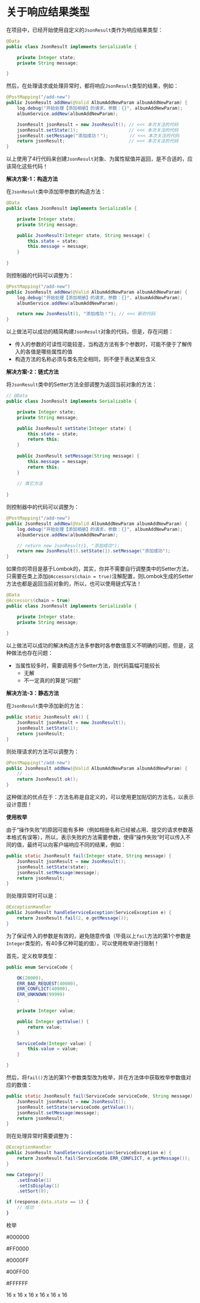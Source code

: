 # 关于响应结果类型

在项目中，已经开始使用自定义的`JsonResult`类作为响应结果类型：

```java
@Data
public class JsonResult implements Serializable {

    private Integer state;
    private String message;

}
```

然后，在处理请求或处理异常时，都将响应`JsonResult`类型的结果，例如：

```java
@PostMapping("/add-new")
public JsonResult addNew(@Valid AlbumAddNewParam albumAddNewParam) {
    log.debug("开始处理【添加相册】的请求，参数：{}", albumAddNewParam);
    albumService.addNew(albumAddNewParam);

    JsonResult jsonResult = new JsonResult(); // <<< 本次关注的代码
    jsonResult.setState(1);                   // <<< 本次关注的代码
    jsonResult.setMessage("添加成功！");        // <<< 本次关注的代码
    return jsonResult;                        // <<< 本次关注的代码
}
```

以上使用了4行代码来创建`JsonResult`对象、为属性赋值并返回，是不合适的，应该简化这些代码！

**解决方案-1：构造方法**

在`JsonResult`类中添加带参数的构造方法：

```java
@Data
public class JsonResult implements Serializable {

    private Integer state;
    private String message;

    public JsonResult(Integer state, String message) {
        this.state = state;
        this.message = message;
    }
    
}
```

则控制器的代码可以调整为：

```java
@PostMapping("/add-new")
public JsonResult addNew(@Valid AlbumAddNewParam albumAddNewParam) {
    log.debug("开始处理【添加相册】的请求，参数：{}", albumAddNewParam);
    albumService.addNew(albumAddNewParam);

    return new JsonResult(1, "添加成功！"); // <<< 新的代码
}
```

以上做法可以成功的精简构建`JsonResult`对象的代码，但是，存在问题：

- 传入的参数的可读性可能较差，当构造方法有多个参数时，可能不便于了解传入的各值是哪些属性的值
- 构造方法的名称必须与类名完全相同，则不便于表达某些含义

**解决方案-2：链式方法**

将`JsonResult`类中的Setter方法全部调整为返回当前对象的方法：

```java
// @Data
public class JsonResult implements Serializable {

    private Integer state;
    private String message;

    public JsonResult setState(Integer state) {
        this.state = state;
        return this;
    }
    
    public JsonResult setMessage(String message) {
        this.message = message;
        return this;
    }
    
    // 其它方法
    
}
```

则控制器中的代码可以调整为：

```java
@PostMapping("/add-new")
public JsonResult addNew(@Valid AlbumAddNewParam albumAddNewParam) {
    log.debug("开始处理【添加相册】的请求，参数：{}", albumAddNewParam);
    albumService.addNew(albumAddNewParam);

    // return new JsonResult(1, "添加成功");
    return new JsonResult().setState(1).setMessage("添加成功");
}
```

如果你的项目是基于Lombok的，其实，你并不需要自行调整类中的Setter方法，只需要在类上添加`@Accessors(chain = true)`注解配置，则Lombok生成的Setter方法也都是返回当前对象的，所以，也可以使用链式写法！

```java
@Data
@Accessors(chain = true)
public class JsonResult implements Serializable {

    private Integer state;
    private String message;
    
}
```

以上做法可以成功的解决构造方法多参数时各参数值意义不明确的问题，但是，这种做法也存在问题：

- 当属性较多时，需要调用多个Setter方法，则代码篇幅可能较长
  - 无解
  - 不一定真的的算是“问题”

**解决方法-3：静态方法**

在`JsonResult`类中添加新的方法：

```java
public static JsonResult ok() {
    JsonResult jsonResult = new JsonResult();
    jsonResult.setState(1);
    return jsonResult;
}
```

则处理请求的方法可以调整为：

```java
@PostMapping("/add-new")
public JsonResult addNew(@Valid AlbumAddNewParam albumAddNewParam) {
    // ...
    return JsonResult.ok();
}
```

这种做法的优点在于：方法名称是自定义的，可以使用更加贴切的方法名，以表示设计意图！

**使用枚举**

由于“操作失败”的原因可能有多种（例如相册名称已经被占用、提交的请求参数基本格式有误等），所以，表示失败的方法需要参数，使得“操作失败”时可以传入不同的值，最终可以向客户端响应不同的结果，例如：

```java
public static JsonResult fail(Integer state, String message) {
    JsonResult jsonResult = new JsonResult();
    jsonResult.setState(state);
    jsonResult.setMessage(message);
    return jsonResult;
}
```

则处理异常时可以是：

```java
@ExceptionHandler
public JsonResult handleServiceException(ServiceException e) {
    return JsonResult.fail(2, e.getMessage());
}
```

为了保证传入的参数是有效的，避免随意传值（毕竟以上`fail`方法的第1个参数是`Integer`类型的，有40多亿种可能的值），可以使用枚举进行限制！

首先，定义枚举类型：

```java
public enum ServiceCode {

    OK(20000),
    ERR_BAD_REQUEST(40000),
    ERR_CONFLICT(40900),
    ERR_UNKNOWN(99999)
    ;

    private Integer value;

    public Integer getValue() {
        return value;
    }

    ServiceCode(Integer value) {
        this.value = value;
    }

}
```

然后，将`fail()`方法的第1个参数类型改为枚举，并在方法体中获取枚举参数值对应的数值：

```java
public static JsonResult fail(ServiceCode serviceCode, String message) {
    JsonResult jsonResult = new JsonResult();
    jsonResult.setState(serviceCode.getValue());
    jsonResult.setMessage(message);
    return jsonResult;
}
```

则在处理异常时需要调整为：

```java
@ExceptionHandler
public JsonResult handleServiceException(ServiceException e) {
    return JsonResult.fail(ServiceCode.ERR_CONFLICT, e.getMessage());
}
```

















```java
new Category()
    .setEnable(1)
    .setIsDisplay(1)
    .setSort(0);
```



```javascript
if (response.data.state == 1) {
    // 成功
}
```





枚举



#000000

#FF0000

#0000FF

#00FF00

#FFFFFF

16 x 16 x 16 x 16 x 16 x 16



